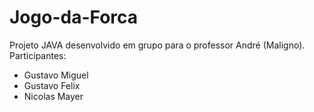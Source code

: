# Jogo-da-Forca
Projeto JAVA desenvolvido em grupo para o professor André (Maligno).
Participantes:
- Gustavo Miguel
- Gustavo Felix
- Nicolas Mayer
